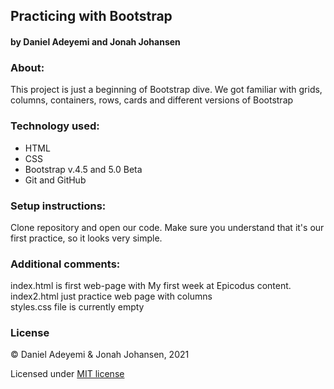 ## Practicing with Bootstrap
#### by Daniel Adeyemi and Jonah Johansen

### About:    
This project is just a beginning of Bootstrap dive. We got familiar with grids, columns, containers, rows, cards and different versions of Bootstrap

### Technology used:
* HTML
* CSS
* Bootstrap v.4.5 and 5.0 Beta
* Git and GitHub

### Setup instructions:   
Clone repository and open our code. Make sure you understand that it's our first practice, so it looks very simple.

### Additional comments:    
index.html is first web-page with My first week at Epicodus content.    
index2.html just practice web page with columns    
styles.css file is currently empty

### License
© Daniel Adeyemi & Jonah Johansen, 2021

Licensed under [MIT license](https://mit-license.org/)